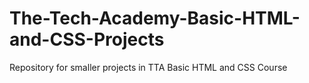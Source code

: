 # The-Tech-Academy-Basic-HTML-and-CSS-Projects
Repository for smaller projects in TTA Basic HTML and CSS Course
